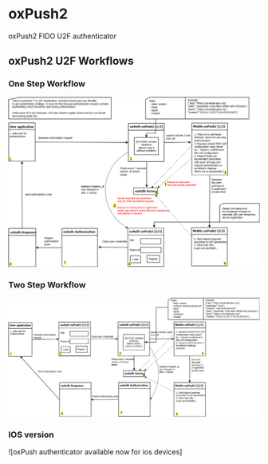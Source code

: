 # oxPush2
oxPush2 FIDO U2F authenticator


## oxPush2 U2F Workflows

### One Step Workflow
![oxPush2 One Step workflow](docs/images/oxpush2_one_step_design.png)

### Two Step Workflow
![oxPush2 Two Step workflow](docs/images/oxpush2_two_step_design.png)

### IOS version
![oxPush authenticator available now for ios devices]
